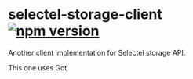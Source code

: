 # selectel-storage-client [![npm version](https://badge.fury.io/js/selectel-storage-client.svg)](https://badge.fury.io/js/selectel-storage-client)
Another client implementation for Selectel storage API.

This one uses Got